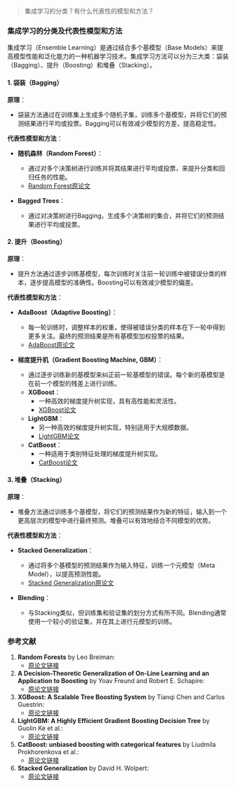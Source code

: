 > 集成学习的分类？有什么代表性的模型和方法？


### 集成学习的分类及代表性模型和方法

集成学习（Ensemble Learning）是通过结合多个基模型（Base Models）来提高模型性能和泛化能力的一种机器学习技术。集成学习方法可以分为三大类：袋装（Bagging）、提升（Boosting）和堆叠（Stacking）。

#### 1. 袋装（Bagging）

**原理**：
- 袋装方法通过在训练集上生成多个随机子集，训练多个基模型，并将它们的预测结果进行平均或投票。Bagging可以有效减少模型的方差，提高稳定性。

**代表性模型和方法**：
- **随机森林（Random Forest）**：
  - 通过对多个决策树进行训练并将其结果进行平均或投票，来提升分类和回归任务的性能。
  - [Random Forest原论文](https://link.springer.com/article/10.1023/A:1010933404324)

- **Bagged Trees**：
  - 通过对决策树进行Bagging，生成多个决策树的集合，并将它们的预测结果进行平均或投票。

#### 2. 提升（Boosting）

**原理**：
- 提升方法通过逐步训练基模型，每次训练时关注前一轮训练中被错误分类的样本，逐步提高模型的准确性。Boosting可以有效减少模型的偏差。

**代表性模型和方法**：
- **AdaBoost（Adaptive Boosting）**：
  - 每一轮训练时，调整样本的权重，使得被错误分类的样本在下一轮中得到更多关注。最终的预测结果是所有基模型加权投票的结果。
  - [AdaBoost原论文](https://cseweb.ucsd.edu/~yfreund/papers/adaboost.pdf)

- **梯度提升机（Gradient Boosting Machine, GBM）**：
  - 通过逐步训练新的基模型来纠正前一轮基模型的错误。每个新的基模型是在前一个模型的残差上进行训练。
  - **XGBoost**：
    - 一种高效的梯度提升树实现，具有高性能和灵活性。
    - [XGBoost论文](https://arxiv.org/abs/1603.02754)
  - **LightGBM**：
    - 另一种高效的梯度提升树实现，特别适用于大规模数据。
    - [LightGBM论文](https://www.microsoft.com/en-us/research/publication/lightgbm-a-highly-efficient-gradient-boosting-decision-tree/)
  - **CatBoost**：
    - 一种适用于类别特征处理的梯度提升树实现。
    - [CatBoost论文](https://arxiv.org/abs/1706.09516)

#### 3. 堆叠（Stacking）

**原理**：
- 堆叠方法通过训练多个基模型，将它们的预测结果作为新的特征，输入到一个更高层次的模型中进行最终预测。堆叠可以有效地结合不同模型的优势。

**代表性模型和方法**：
- **Stacked Generalization**：
  - 通过将多个基模型的预测结果作为输入特征，训练一个元模型（Meta Model），以提高预测性能。
  - [Stacked Generalization原论文](https://machinelearning.wustl.edu/mlpapers/paper_files/Breiman96.pdf)

- **Blending**：
  - 与Stacking类似，但训练集和验证集的划分方式有所不同。Blending通常使用一个较小的验证集，并在其上进行元模型的训练。

### 参考文献

1. **Random Forests** by Leo Breiman:
   - [原论文链接](https://link.springer.com/article/10.1023/A:1010933404324)
2. **A Decision-Theoretic Generalization of On-Line Learning and an Application to Boosting** by Yoav Freund and Robert E. Schapire:
   - [原论文链接](https://cseweb.ucsd.edu/~yfreund/papers/adaboost.pdf)
3. **XGBoost: A Scalable Tree Boosting System** by Tianqi Chen and Carlos Guestrin:
   - [原论文链接](https://arxiv.org/abs/1603.02754)
4. **LightGBM: A Highly Efficient Gradient Boosting Decision Tree** by Guolin Ke et al.:
   - [原论文链接](https://www.microsoft.com/en-us/research/publication/lightgbm-a-highly-efficient-gradient-boosting-decision-tree/)
5. **CatBoost: unbiased boosting with categorical features** by Liudmila Prokhorenkova et al.:
   - [原论文链接](https://arxiv.org/abs/1706.09516)
6. **Stacked Generalization** by David H. Wolpert:
   - [原论文链接](https://machinelearning.wustl.edu/mlpapers/paper_files/Breiman96.pdf)

